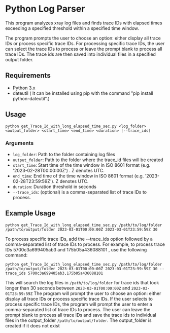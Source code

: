 # Python Log Parser

This program analyzes xray log files and finds trace IDs with elapsed times exceeding a specified threshold within a
specified time window. 

The program prompts the user to choose an option: either display all trace IDs or process specific trace IDs.
For processing specific trace IDs, the user can select the trace IDs to process or leave the prompt blank to process 
all trace IDs. The trace ids are then saved into individual files in a specified output folder.

## Requirements
- Python 3.x
- dateutil ( It can be installed using pip with the command "pip install python-dateutil".)

## Usage
```commandline
python get_Trace_Id_with_long_elapsed_time_sec.py <log_folder> <output_folder> <start_time> <end_time> <duration> [--trace_ids]
```


### Arguments
- `log_folder`: Path to the folder containing log files
- `output_folder`: Path to the folder where the trace_id files will be created
- `start_time`: Start time of the time window in ISO 8601 format (e.g. '2023-02-28T00:00:00Z') . Z denotes UTC.
- `end_time`: End time of the time window in ISO 8601 format (e.g. '2023-02-28T23:59:59Z'). Z denotes UTC.
- `duration`: Duration threshold in seconds
- `--trace_ids`: (optional) is a comma-separated list of trace IDs to process.

## Example Usage
```commandline
python get_Trace_Id_with_long_elapsed_time_sec.py /path/to/log/folder /path/to/output/folder 2023-03-01T00:00:00Z 2023-03-01T23:59:59Z 30
```

To process specific trace IDs, add the --trace_ids option followed by a comma-separated list of trace IDs to process.
For example, to process trace IDs 5700c3a699405ab3 and 175b05a436088101 , use the following command:
```commandline
python get_Trace_Id_with_long_elapsed_time_sec.py /path/to/log/folder /path/to/output/folder 2023-03-01T00:00:00Z 2023-03-01T23:59:59Z 30 --trace_ids 5700c3a699405ab3,175b05a436088101
```

This will search the log files in `/path/to/log/folder` for trace ids that took longer than 30 seconds 
between `2023-03-01T00:00:00Z` and `2023-03-01T23:59:59Z` 
The program will prompt the user to choose an option: either display all trace IDs or process specific trace IDs.
If the user selects to process specific trace IDs, the program will prompt the user to enter a comma-separated list 
of trace IDs to process. The user can leave the prompt blank to process all trace IDs and save the trace ids to 
individual files in the output_folder `/path/to/output/folder`. The output_folder is created if it does not exist
